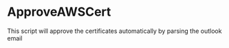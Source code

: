 # ApproveAWSCert
This script will approve the certificates automatically by parsing the outlook email 
